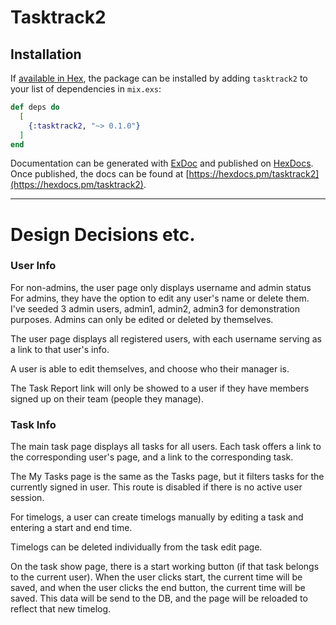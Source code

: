 # Tasktrack2

## Installation

If [available in Hex](https://hex.pm/docs/publish), the package can be installed
by adding `tasktrack2` to your list of dependencies in `mix.exs`:

```elixir
def deps do
  [
    {:tasktrack2, "~> 0.1.0"}
  ]
end
```

Documentation can be generated with [ExDoc](https://github.com/elixir-lang/ex_doc)
and published on [HexDocs](https://hexdocs.pm). Once published, the docs can
be found at [https://hexdocs.pm/tasktrack2](https://hexdocs.pm/tasktrack2).

------

# Design Decisions etc.

### User Info
  For non-admins, the user page only displays username and admin status
  For admins, they have the option to edit any user's name or delete them.
  I've seeded 3 admin users, admin1, admin2, admin3 for demonstration purposes.
  Admins can only be edited or deleted by themselves.

  The user page displays all registered users, with each username
  serving as a link to that user's info.

  A user is able to edit themselves, and choose who their manager is.

  The Task Report link will only be showed to a user if they have
  members signed up on their team (people they manage).

### Task Info
  The main task page displays all tasks for all users. Each task offers
  a link to the corresponding user's page, and a link to the corresponding task.

  The My Tasks page is the same as the Tasks page, but it filters tasks
  for the currently signed in user. This route is disabled if there is no
  active user session.

  For timelogs, a user can create timelogs manually by editing a task
  and entering a start and end time.

  Timelogs can be deleted individually from the task edit page.

  On the task show page, there is a start working button (if that task
  belongs to the current user). When the user clicks start,
  the current time will be saved, and when the user clicks the end button,
  the current time will be saved. This data will be send to the DB,
  and the page will be reloaded to reflect that new timelog.